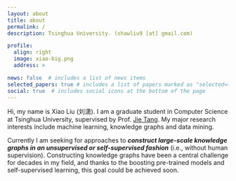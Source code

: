 ```yaml
---
layout: about
title: about
permalink: /
description: Tsinghua University. (shawliu9 [at] gmail.com)

profile:
  align: right
  image: xiao-big.png
  address: >

news: false  # includes a list of news items
selected_papers: true # includes a list of papers marked as "selected={true}"
social: true  # includes social icons at the bottom of the page
---
```


Hi, my name is Xiao Liu (刘潇). I am a graduate student in Computer Science at Tsinghua University, supervised by Prof. [Jie Tang](http://keg.cs.tsinghua.edu.cn/jietang/). My major research interests include machine learning, knowledge graphs and data mining. 

Currently I am seeking for approaches to ***construct large-scale knowledge graphs in an unsupervised or self-supervised fashion*** (i.e., without human supervision). Constructing knowledge graphs have been a central challenge for decades in my field, and thanks to the boosting pre-trained models and self-supervised learning, this goal could be achieved soon.



<!--Write your biography here. Tell the world about yourself. Link to your favorite [subreddit](http://reddit.com){:target="\_blank"}. You can put a picture in, too. The code is already in, just name your picture `prof_pic.jpg` and put it in the `img/` folder.

Put your address / P.O. box / other info right below your picture. You can also disable any these elements by editing `profile` property of the YAML header of your `_pages/about.md`. Edit `_bibliography/papers.bib` and Jekyll will render your [publications page](/al-folio/publications/) automatically.

Link to your social media connections, too. This theme is set up to use [Font Awesome icons](http://fortawesome.github.io/Font-Awesome/){:target="\_blank"} and [Academicons](https://jpswalsh.github.io/academicons/){:target="\_blank"}, like the ones below. Add your Facebook, Twitter, LinkedIn, Google Scholar, or just disable all of them.-->
